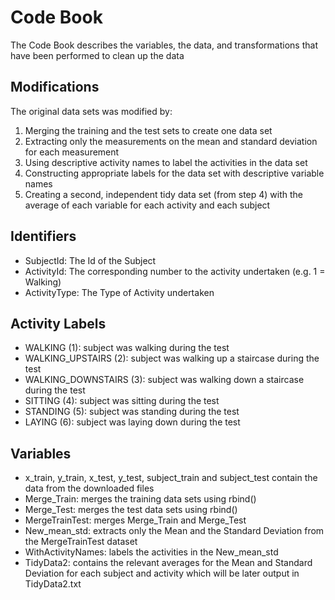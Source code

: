 # Code Book
The Code Book describes the variables, the data, and transformations that have been performed to clean up the data 

## Modifications

The original data sets was modified by:

1. Merging the training and the test sets to create one data set 
2. Extracting only the measurements on the mean and standard deviation for each measurement
3. Using descriptive activity names to label the activities in the data set
4. Constructing appropriate labels for the data set with descriptive variable names
5. Creating a second, independent tidy data set (from step 4) with the average of each variable for each activity and each subject


## Identifiers

* SubjectId: The Id of the Subject
* ActivityId: The corresponding number to the activity undertaken (e.g. 1 = Walking)
* ActivityType: The Type of Activity undertaken

## Activity Labels 
* WALKING (1): subject was walking during the test
* WALKING_UPSTAIRS (2): subject was walking up a staircase during the test
* WALKING_DOWNSTAIRS (3): subject was walking down a staircase during the test
* SITTING (4): subject was sitting during the test
* STANDING (5): subject was standing during the test
* LAYING (6): subject was laying down during the test

## Variables 
* x_train, y_train, x_test, y_test, subject_train and subject_test contain the data from the downloaded files
* Merge_Train: merges the training data sets using rbind()
* Merge_Test: merges the test data sets using rbind()
* MergeTrainTest: merges Merge_Train and Merge_Test
* New_mean_std: extracts only the Mean and the Standard Deviation from the MergeTrainTest dataset 
* WithActivityNames: labels the activities in the New_mean_std 
* TidyData2: contains the relevant averages for the Mean and Standard Deviation for each subject and activity which will be later output in TidyData2.txt 

